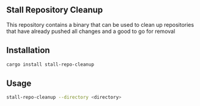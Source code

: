 ## Stall Repository Cleanup

This repository contains a binary that can be used to clean up repositories that have already pushed all changes and a good to go for removal

## Installation
```bash
cargo install stall-repo-cleanup
```

## Usage
```bash
stall-repo-cleanup --directory <directory>
```